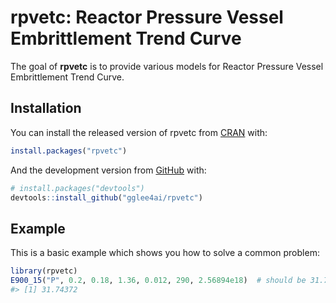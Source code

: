 
<!-- README.md is generated from README.Rmd. Please edit that file -->

# rpvetc: Reactor Pressure Vessel Embrittlement Trend Curve

<!-- badges: start -->
<!-- badges: end -->

The goal of **rpvetc** is to provide various models for Reactor Pressure
Vessel Embrittlement Trend Curve.

## Installation

You can install the released version of rpvetc from
[CRAN](https://CRAN.R-project.org) with:

``` r
install.packages("rpvetc")
```

And the development version from [GitHub](https://github.com/) with:

``` r
# install.packages("devtools")
devtools::install_github("gglee4ai/rpvetc")
```

## Example

This is a basic example which shows you how to solve a common problem:

``` r
library(rpvetc)
E900_15("P", 0.2, 0.18, 1.36, 0.012, 290, 2.56894e18)  # should be 31.743721
#> [1] 31.74372
```
